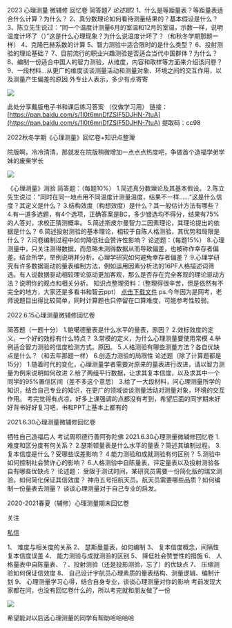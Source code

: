 2023 心理测量 微辅修 回忆卷
简答题*7 论述题*2 1、什么是等距量表？等距量表适合什么计算？为什么？ 2、真分数理论如何看待测量结果的？基本假设是什么？ 3、陈立先生说过：“同一个温度计测量6月的室温和12月的室温，示数一样，说明温度计坏了（）”这是什么心理现象？为什么说温度计坏了？（和秋冬学期那题一样） 4、克隆巴赫系数的计算 5、智力测验中适合限时的是什么类型？ 6、投射测验的理论基础？ 7、目前流行的职业兴趣测验是否适合当代中国群体？为什么？ 8、编制一份适合中国人的智力测验，从维度，内容和取样等方面来介绍该问卷？ 9、一段材料...从更广的维度谈谈测量活动和测量对象、环境之间的交互作用，以及测量产生偏差的原因 外专业人表示，多少有点寄寄

![](https://www.cc98.org/static/images/ac/01.png)




此处分享戴版电子书和课后练习答案 （仅做学习用） 链接：[https://pan.baidu.com/s/1l0t6mnDfZSIF5DJHN-7tuA](https://pan.baidu.com/s/1l0t6mnDfZSIF5DJHN-7tuA) 提取码：cc98


2022秋冬学期《心理测量》回忆卷+知识点整理

院版啊，冷冷清清，那就发在院版稍微增加一点点点热度吧，争做首个造福学弟学妹的废柴学长

![](https://www.cc98.org/static/images/mahjong/animal2017/009.png)

《心理测量》测验 简答题：（每题10%） 1.简述真分数理论及其基本假设。 2.陈立先生说过：“同时在同一地点用不同温度计测量温度，结果不一样……”这是什么信度？其定义是什么？ 3.结构效度（构想效度）是什么？其一般估计方法有哪些？ 4.有一道多选题，有4个选项，正确答案是BC，多少错选均不得分，结果有75%的人答对，求校正猜测概率。 5.简述斯皮尔曼智力二因素理论，其理论提出的依据是什么？ 6.简述投射测验的基本理论，相较于自陈人格测验，其优势和局限是什么？ 7.问卷编制过程中如何降低社会赞许性影响？ 论述题：（每题15%） 8.心理测量中，只关注测得数据，而忽略未测得数据从而导致偏差，也被称作幸存者偏差。结合所学，举例说明并分析。心理学研究如何避免幸存者偏差？ 9.心理学研究有许多数据驱动的量表编制方法，例如运用因素分析法的16PF人格描述词筛选。有人说数据驱动相较理论驱动更加客观，那么是否存在完全客观的理论驱动方法？说明你的观点和相关分析。 知识点整理资料：（整理得很辛苦，但是依然有不完全的地方，大家还是多看书和智云ppt） [点击下载文件](https://file.cc98.org/v2-upload/2023-01-06/1h2koq3x.pdf) ps.今年因为是网考，老师说题目出得比较简单，同时计算题也只停留在口算难度，可能参考性较弱。


2022.6.15心理测量微辅修回忆卷

简答题（一题十分） 1.鲍噶德量表是什么水平的量表，原因？ 2.效标效度的定义，一个好的效标有什么特点？ 3.常模的定义，为什么心理测量要使用常模 4.举例适合智力测验的信度检测方式。原因。 5.人格测验有哪些测量方法？各自优缺点是什么？（和去年那题一样） 6.创造力测验的局限性 论述题（除了计算题都是15分） 1.随着时代的变化，心理测量学者需要对原来的量表进行改进，请以智力测量为例来说明如何改进 2.给了两组平行数据，让求其复本信度，以及求其中一个同学的95%置信区间（差不多这个意思） 3.给了一大段材料，问心理测量所学的知识，结合自己专业的知识，在更广的领域谈谈测量活动对测量对象，环境的交互作用。 考完觉得有点凉，好多上课强调的点都没有考到，希望后面的同学期末好好背书好好复习吧，书和PPT上基本上都有的


2021.6.30心理测量微辅修回忆卷

牺牲自己造福后人 考试周积德行善阿弥陀佛 2021.6.30心理测量微辅修回忆卷 1.难度和区分度有何关系？ 2.瑟斯顿量表是什么水平的量表？简述其编制过程。 3.复本信度是什么？受哪些误差影响？ 4.能力测验和成就测验有何区别？ 5.测验中如何控制社会赞许心的影响？ 6.人格测验中自陈量表，评定量表以及投射测验各自有哪些优缺点？ 论述题： 受限于测试时间，某研究员需要一份简化版的瑞文测验。如何简化保证其信效度？ 神舟五号招航天员。航天员需要哪些品质？如何编制一份量表去测量？ 谈谈心理测量对于自己专业的启发。

2020-2021春夏（辅修）心理测量期末回忆卷
  
关注

[私信](https://www.cc98.org/message/message?id=623294)

1、 难度与相关度的关系 2、 瑟斯曼量表，如何编制 3、 复本信度概念，间隔性复本信度误差 4、 能力测验与成就测验的区别 5、 降低社会赞誉性的措施 6、 人格量表中自陈量表、？、投射测验（还是投影测验，忘了）的优缺点 7、 压缩测验如何保证信效度 8、 自己设计宇航员心理素质的量表结构、测量逻辑、编制计划 9、 心理测量学习心得，结合自身专业，谈谈心理测量对你的影响 考前发现大家都在问，也没有回忆卷什么的，所以考完就和朋友做了一份

![](https://www.cc98.org/static/images/ac/01.png)

希望能对以后选心理测量的同学有帮助哈哈哈哈